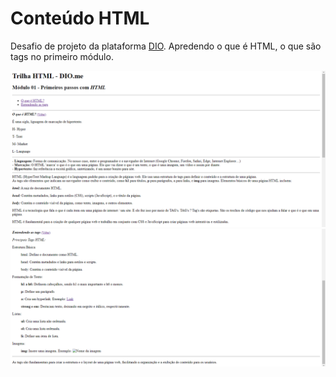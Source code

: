 # Conteúdo HTML

Desafio de projeto da plataforma [DIO](https://web.dio.me/). Apredendo o que é HTML, o que são tags no primeiro módulo.

![foto](assets/foto1.png)
![foto](assets/foto2.png)